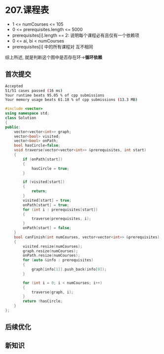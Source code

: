 # 207.课程表

* 1 <= numCourses <= 105
* 0 <= prerequisites.length <= 5000
* prerequisites\[i\].length == 2: 说明每个课程必有且仅有一个依赖项
* 0 <= ai, bi < numCourses
* prerequisites\[i\] 中的所有课程对 互不相同

综上所述, 就是判断这个图中是否存在环->**循环依赖**

## 首次提交

```sh
Accepted
51/51 cases passed (16 ms)
Your runtime beats 95.05 % of cpp submissions
Your memory usage beats 61.18 % of cpp submissions (13.3 MB)
```

```c++
#include <vector>
using namespace std;
class Solution
{
public:
    vector<vector<int>> graph;
    vector<bool> visited;
    vector<bool> onPath;
    bool hasCircle=false;
    void traverse(vector<vector<int>> &prerequisites, int start)
    {
        if (onPath[start])
        {
            hasCircle = true;
        }

        if (visited[start])
        {
            return;
        }
        visited[start] = true;
        onPath[start] = true;
        for (int i : prerequisites[start])
        {
            traverse(prerequisites, i);
        }
        onPath[start] = false;
    }
    bool canFinish(int numCourses, vector<vector<int>> &prerequisites)
    {
        visited.resize(numCourses);
        graph.resize(numCourses);
        onPath.resize(numCourses);
        for (auto &info : prerequisites)
        {
            graph[info[1]].push_back(info[0]);
        }

        for (int i = 0; i < numCourses; i++)
        {
            traverse(graph, i);
        }
        return !hasCircle;
    }
};
```

## 后续优化

## 新知识
